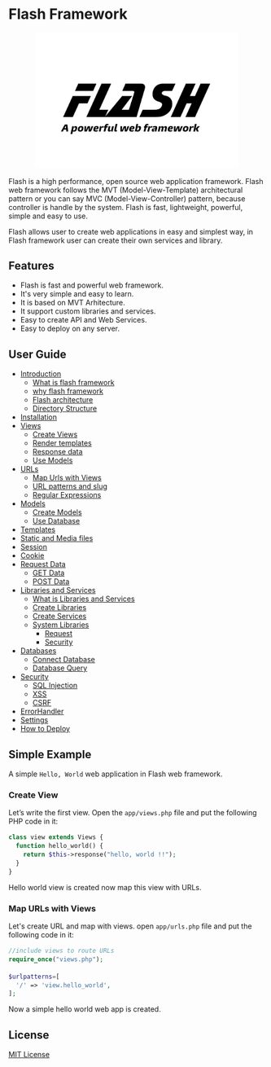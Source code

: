 # Flash Framework

<p align="center">
  <img src="flash-logo.png" width="400px" alt="Flash Logo">
</p>

Flash is a high performance, open source web application framework.
Flash web framework follows the MVT (Model-View-Template) architectural pattern or you can say MVC (Model-View-Controller) pattern, because controller is handle by the system.
Flash is fast, lightweight, powerful, simple and easy to use.

Flash allows user to create web applications in easy and simplest way, in Flash framework user can create their own services and library.

## Features

  - Flash is fast and powerful web framework.
  - It's very simple and easy to learn.
  - It is based on MVT Arhitecture.
  - It support custom libraries and services.
  - Easy to create API and Web Services.
  - Easy to deploy on any server.

## User Guide

- [Introduction](Introduction.md)
  - [What is flash framework](Introduction.md#What-is-flash-framework)
  - [why flash framework](Introduction.md#why-flash-framework)
  - [Flash architecture](Introduction.md#Flash-architecture)
  - [Directory Structure](Introduction.md#Directory-Structure-of-Flash)
- [Installation](Installation.md)
- [Views](Views.md)
  - [Create Views](Views.md#Create-a-view)
  - [Render templates](Views.md#Render-templates)
  - [Response data](Views.md#Response-data)
  - [Use Models](Views.md#Use-Models)
- [URLs](URLs.md)
  - [Map Urls with Views](URLs.md#Map-Urls-with-Views)
  - [URL patterns and slug](URLs.md#URL-patterns-and-slug)
  - [Regular Expressions](URLs.md#Regular-Expressions)
- [Models](Models.md)
  - [Create Models](Models.md#Create-a-model)
  - [Use Database](Models.md#Use-Database)
- [Templates](Templates.md)
- [Static and Media files](Static-and-Media-files.md)
- [Session](Session.md)
- [Cookie](Cookie.md)
- [Request Data](Request-Data.md)
  - [GET Data](Request-Data.md#GET-Data)
  - [POST Data](Request-Data.md#POST-Data)
- [Libraries and Services](Libraries-and-Services.md)
  - [What is Libraries and Services](Libraries-and-Services.md#What-is-Libraries-and-Services)
  - [Create Libraries](Libraries-and-Services.md#Create-Libraries)
  - [Create Services](Libraries-and-Services.md#Create-Services)
  - [System Libraries](Libraries-and-Services.md#System-Libraries)
    - [Request](Libraries-and-Services.md#Request)
    - [Security](Libraries-and-Services.md#Security)
- [Databases](Database.md)
  - [Connect Database](Database.md#Connect-Database)
  - [Database Query](Database.md#Database-Query)
- [Security](Security.md)
  - [SQL Injection](Security.md#SQL-Injection)
  - [XSS](Security.md#XSS)
  - [CSRF](Security.md#CSRF)
- [ErrorHandler](ErrorHandler.md)
- [Settings](Settings.md)
- [How to Deploy](How-to-Deploy.md)

## Simple Example

  A simple `Hello, World` web application in Flash web framework.

### Create View

  Let’s write the first view. Open the `app/views.php` file and put the following PHP code in it:

```php
class view extends Views {
  function hello_world() {
    return $this->response("hello, world !!");
  }
}
```

  Hello world view is created now map this view with URLs.

### Map URLs with Views

  Let's create URL and map with views. open `app/urls.php` file and put the following code in it:

```php
//include views to route URLs
require_once("views.php");

$urlpatterns=[
  '/' => 'view.hello_world',
];
```
  Now a simple hello world web app is created.


## License

  [MIT License](../LICENSE)
